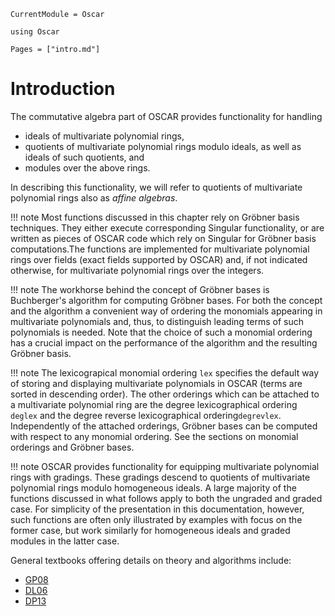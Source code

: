```@meta
CurrentModule = Oscar
```

```@setup oscar
using Oscar
```

```@contents
Pages = ["intro.md"]
```

# Introduction

The commutative algebra part of OSCAR provides functionality for handling

- ideals of multivariate polynomial rings,
- quotients of multivariate polynomial rings modulo ideals, as well as ideals of such quotients, and 
- modules over the above rings.

In describing this functionality, we will refer to quotients of multivariate polynomial rings also as *affine algebras*.

!!! note
    Most functions discussed in this chapter rely on Gröbner basis techniques. They either execute corresponding Singular functionality, or are written as pieces of OSCAR code which rely on Singular for Gröbner basis computations.The functions are  implemented for multivariate polynomial rings over fields (exact fields supported by OSCAR) and, if not indicated otherwise, for multivariate polynomial rings over the integers.

!!! note
    The workhorse behind the concept of Gröbner bases is Buchberger's algorithm for computing Gröbner bases. For both the concept and the algorithm a convenient way of
    ordering the monomials appearing in multivariate polynomials and, thus, to distinguish leading terms of such polynomials is needed.  Note that the choice of such a monomial
	ordering has a crucial impact on the performance of the algorithm and the resulting Gröbner basis.

!!! note
    The lexicograpical monomial ordering `lex` specifies the default way of storing and displaying multivariate polynomials in OSCAR (terms are sorted in descending order).
    The other orderings which can be attached to a multivariate polynomial ring are the degree lexicographical ordering `deglex` and the degree reverse lexicographical
	ordering`degrevlex`. Independently of the attached orderings, Gröbner bases can be computed with respect to any monomial ordering. See the sections on
	monomial orderings and Gröbner bases.

!!! note
     OSCAR provides functionality for equipping multivariate polynomial rings with gradings. These gradings descend to quotients of multivariate polynomial rings modulo homogeneous ideals.
     A large majority of the functions discussed in what follows apply to both the ungraded and graded case. For simplicity of the presentation in this documentation, however, such functions
	 are often only illustrated by examples with focus on the former case, but work similarly for homogeneous ideals and graded modules in the latter case.

General textbooks offering details on theory and algorithms include: 
- [GP08](@cite)
- [DL06](@cite)
- [DP13](@cite)

